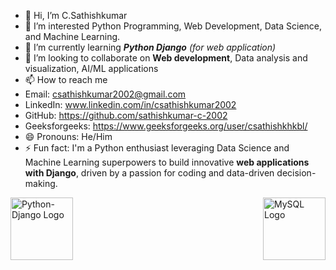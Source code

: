 - 👋 Hi, I’m C.Sathishkumar
- 👀 I’m interested Python Programming, Web Development, Data Science, and Machine Learning.
- 🌱 I’m currently learning ***Python Django*** *(for web application)*
- 💞️ I’m looking to collaborate on **Web development**, Data analysis and visualization, AI/ML applications
- 📫 How to reach me
- Email: csathishkumar2002@gmail.com
- LinkedIn: www.linkedin.com/in/csathishkumar2002
- GitHub: https://github.com/sathishkumar-c-2002
- Geeksforgeeks: https://www.geeksforgeeks.org/user/csathishkhkbl/
- 😄 Pronouns: He/Him
- ⚡ Fun fact: I'm a Python enthusiast leveraging Data Science and Machine Learning superpowers to build innovative **web applications with Django**, driven by a passion for coding and data-driven decision-making.

<div style="display: flex; justify-content: space-between;">
<img src="https://www.opengis.ch/wp-content/uploads/2020/04/django-python-logo.png" alt="Python-Django Logo" width="100">
<img src="https://www.pngplay.com/wp-content/uploads/7/Mysql-Logo-PNG-Free-File-Download.png" alt="MySQL Logo" width="100">
</div>

